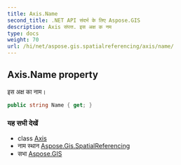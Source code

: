 ```yaml
---
title: Axis.Name
second_title: .NET API संदर्भ के लिए Aspose.GIS
description: Axis संपत्त. इस अक्ष क नम
type: docs
weight: 70
url: /hi/net/aspose.gis.spatialreferencing/axis/name/
---
```

## Axis.Name property

इस अक्ष का नाम।

```csharp
public string Name { get; }
```

### यह सभी देखें

* class [Axis](../)
* नाम स्थान [Aspose.Gis.SpatialReferencing](../../axis/)
* सभा [Aspose.GIS](../../../)


